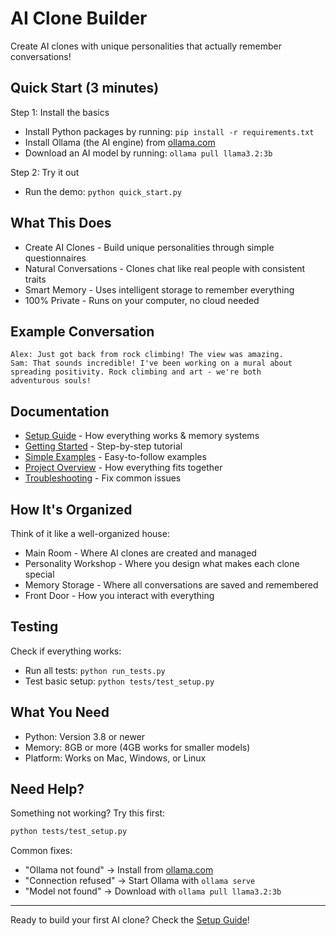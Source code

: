 # AI Clone Builder

Create AI clones with unique personalities that actually remember conversations!

## Quick Start (3 minutes)

Step 1: Install the basics
- Install Python packages by running: `pip install -r requirements.txt`
- Install Ollama (the AI engine) from [ollama.com](https://ollama.com)
- Download an AI model by running: `ollama pull llama3.2:3b`

Step 2: Try it out
- Run the demo: `python quick_start.py`

## What This Does

- Create AI Clones - Build unique personalities through simple questionnaires
- Natural Conversations - Clones chat like real people with consistent traits
- Smart Memory - Uses intelligent storage to remember everything
- 100% Private - Runs on your computer, no cloud needed

## Example Conversation

```
Alex: Just got back from rock climbing! The view was amazing.
Sam: That sounds incredible! I've been working on a mural about 
spreading positivity. Rock climbing and art - we're both 
adventurous souls!
```

## Documentation

- [Setup Guide](./docs/setup-guide.md) - How everything works & memory systems
- [Getting Started](./docs/getting-started.md) - Step-by-step tutorial
- [Simple Examples](./docs/simple-examples.md) - Easy-to-follow examples
- [Project Overview](./docs/project-overview.md) - How everything fits together
- [Troubleshooting](./docs/troubleshooting.md) - Fix common issues

## How It's Organized

Think of it like a well-organized house:
- Main Room - Where AI clones are created and managed
- Personality Workshop - Where you design what makes each clone special
- Memory Storage - Where all conversations are saved and remembered
- Front Door - How you interact with everything

## Testing

Check if everything works:
- Run all tests: `python run_tests.py`
- Test basic setup: `python tests/test_setup.py`

## What You Need

- Python: Version 3.8 or newer
- Memory: 8GB or more (4GB works for smaller models)
- Platform: Works on Mac, Windows, or Linux

## Need Help?

Something not working? Try this first:
```bash
python tests/test_setup.py
```

Common fixes:
- "Ollama not found" → Install from [ollama.com](https://ollama.com)
- "Connection refused" → Start Ollama with `ollama serve`
- "Model not found" → Download with `ollama pull llama3.2:3b`

---

Ready to build your first AI clone? Check the [Setup Guide](./docs/setup-guide.md)!
